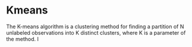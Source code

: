 # Kmeans

The K-means algorithm is a clustering method for finding a partition of N unlabeled
observations into K distinct clusters, where K is a parameter of the method. I
